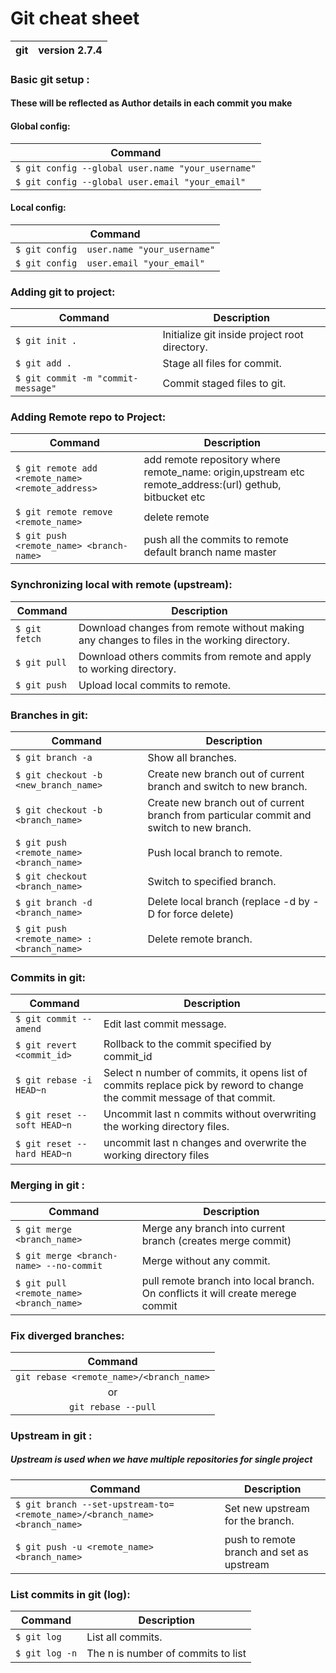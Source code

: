 # Git cheat sheet

| git |  version 2.7.4 |
|-----|----------------|

### Basic git setup :
#### These will be reflected as Author details in each commit you make

#### Global config:
| Command |
|---------|
| `$ git config --global user.name "your_username"` |
| `$ git config --global user.email "your_email"`	|

#### Local config:
| Command |
|---------|
| `$ git config  user.name "your_username"` |
| `$ git config  user.email "your_email"`	|

### Adding git to project:
| Command | Description |
|---------|-------------|
| `$ git init .` | Initialize git inside project root directory. |
| `$ git add .` | Stage all files for commit. |
| `$ git commit -m "commit-message"` | Commit staged files to git. |

### Adding Remote repo to Project:
| Command | Description |
|---------|-------------|
| `$ git remote add <remote_name> <remote_address>` | add remote repository where remote_name: origin,upstream etc remote_address:(url) gethub, bitbucket etc |
| `$ git remote remove <remote_name>` |	delete remote |
| `$ git push <remote_name> <branch-name>` | push all the commits to remote default branch name master |

### Synchronizing local with remote (upstream):
| Command | Description |
|---------|-------------|
| `$ git fetch` | Download changes from remote without making any changes to files in the working directory. |
| `$ git pull` | Download others commits from remote and apply to working directory. |
| `$ git push` | Upload local commits to remote. |

### Branches in git:
| Command | Description |
|---------|-------------|
| `$ git branch -a` | Show all branches. |
| `$ git checkout -b <new_branch_name>` |Create new branch out of current branch and switch to new branch. |
| `$ git checkout -b <branch_name>`	| Create new branch out of current branch from particular commit and switch to new branch. |
| `$ git push <remote_name> <branch_name>` | Push local branch to remote. |
| `$ git checkout <branch_name>` | Switch to specified branch. |
| `$ git branch -d <branch_name>` | Delete local branch (replace -d by -D for force delete) |
| `$ git push <remote_name> :<branch_name>` |Delete remote branch. |

### Commits in git:
| Command | Description |
|---------|-------------|
| `$ git commit --amend` | Edit last commit message. |
| `$ git revert <commit_id>` | Rollback to the commit specified by commit_id |
| `$ git rebase -i HEAD~n` | Select n number of commits, it opens list of commits replace pick by reword to change the commit message of that commit. |
| `$ git reset --soft HEAD~n`	| Uncommit last n commits without overwriting the working directory files. |
| `$ git reset --hard HEAD~n`	| uncommit last n changes and overwrite the working directory files |

### Merging in git :
| Command | Description |
|---------|-------------|
| `$ git merge <branch_name>` | Merge any branch into current branch (creates merge commit) |
| `$ git merge <branch-name> --no-commit` | Merge without any commit. |
| `$ git pull <remote_name> <branch_name>` | pull remote branch into local branch. On conflicts it will create merege commit |

### Fix diverged branches:
| Command |
|:-------:|
| `git rebase <remote_name>/<branch_name>` |
| or |
| `git rebase --pull` |

### Upstream in git :
##### Upstream is used when we have multiple repositories for single project
| Command | Description |
|---------|-------------|
| `$ git branch --set-upstream-to=<remote_name>/<branch_name> <branch_name>` | Set new upstream for the branch. |
| `$ git push -u <remote_name> <branch_name>` | push to remote branch and set as upstream |

### List commits in git (log):
| Command | Description |
|---------|-------------|
| `$ git log` | List all commits. |
| `$ git log -n` | The n is number of commits to list |

